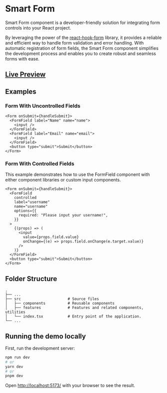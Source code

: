 # Smart Form

Smart Form component is a developer-friendly solution for integrating form controls into your React project.

By leveraging the power of the [react-hook-form](https://react-hook-form.com/) library, it provides a reliable and efficient way to handle form validation and error handling. With automatic registration of form fields, the Smart Form component simplifies the development process and enables you to create robust and seamless forms with ease.

## [Live Preview](https://smart-form-demo.netlify.app/)

## Examples

### Form With Uncontrolled Fields

```tsx
<Form onSubmit={handleSubmit}>
  <FormField label="Name" name="name">
    <input />
  </FormField>
  <FormField label="Email" name="email">
    <input />
  </FormField>
  <button type="submit">Submit</button>
</Form>
```

### Form With Controlled Fields

This example demonstrates how to use the FormField component with either component libraries or custom input components.

```tsx
<Form onSubmit={handleSubmit}>
  <FormField
    controlled
    label="username"
    name="username"
    options={{
      required: "Please input your username!",
    }}
  >
    {(props) => (
      <input
        value={props.field.value}
        onChange={(e) => props.field.onChange(e.target.value)}
      />
    )}
  </FormField>
  <button type="submit">Submit</button>
</Form>
```

## Folder Structure

    .
    ├── ...
    ├── src                     # Source files
    │   ├── components          # Reusable components
    │   ├── features            # Features and related components, utilities
    │   └── index.tsx           # Entry point of the application.
    └── ...

## Running the demo locally

First, run the development server:

```bash
npm run dev
# or
yarn dev
# or
pnpm dev
```

Open [http://localhost:5173/](http://localhost:5173/) with your browser to see the result.
